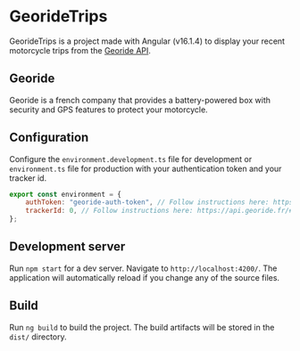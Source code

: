# GeorideTrips

GeorideTrips is a project made with Angular (v16.1.4) to display your recent motorcycle trips from the [Georide API](https://api.georide.fr/).

## Georide
Georide is a french company that provides a battery-powered box with security and GPS features to protect your motorcycle.

## Configuration
Configure the `environment.development.ts` file for development or `environment.ts` file for production with your authentication token and your tracker id.
``` js
export const environment = {
    authToken: "georide-auth-token", // Follow instructions here: https://api.georide.fr/#api-User-LoginUser
    trackerId: 0, // Follow instructions here: https://api.georide.fr/#api-User-UserTrackers
};
```

## Development server

Run `npm start` for a dev server. Navigate to `http://localhost:4200/`. The application will automatically reload if you change any of the source files.

## Build

Run `ng build` to build the project. The build artifacts will be stored in the `dist/` directory.
